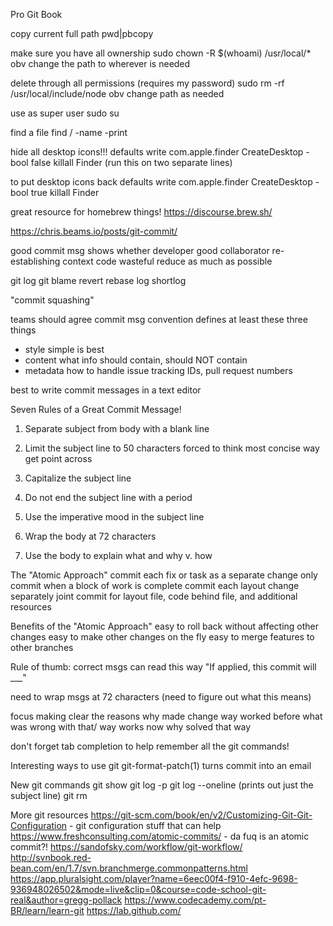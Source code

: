 Pro Git Book

copy current full path
pwd|pbcopy

make sure you have all ownership
sudo chown -R $(whoami) /usr/local/*
  obv change the path to wherever is needed

delete through all permissions (requires my password)
sudo rm -rf /usr/local/include/node
  obv change path as needed

use as super user
sudo su

find a file
find / -name <the name here> -print

hide all desktop icons!!!
defaults write com.apple.finder CreateDesktop -bool false
killall Finder
(run this on two separate lines)

to put desktop icons back
defaults write com.apple.finder CreateDesktop -bool true
killall Finder

great resource for homebrew things!
https://discourse.brew.sh/

https://chris.beams.io/posts/git-commit/

good commit msg shows whether developer good collaborator
  re-establishing context code wasteful
  reduce as much as possible

git log
  git blame
  revert
  rebase
  log
  shortlog

"commit squashing"

teams should agree commit msg convention defines at least these three things
  * style
    simple is best
  * content
    what info should contain, should NOT contain
  * metadata
    how to handle issue tracking IDs, pull request numbers

best to write commit messages in a text editor

Seven Rules of a Great Commit Message!

1. Separate subject from body with a blank line

2. Limit the subject line to 50 characters
forced to think most concise way get point across

3. Capitalize the subject line

4. Do not end the subject line with a period

5. Use the imperative mood in the subject line

6. Wrap the body at 72 characters

7. Use the body to explain what and why v. how


The "Atomic Approach"
commit each fix or task as a separate change
only commit when a block of work is complete
commit each layout change separately
joint commit for layout file, code behind file, and additional resources

Benefits of the "Atomic Approach"
easy to roll back without affecting other changes
easy to make other changes on the fly
easy to merge features to other branches

Rule of thumb: correct msgs can read this way
"If applied, this commit will ___"

need to wrap msgs at 72 characters
  (need to figure out what this means)

focus making clear the reasons why made change
  way worked before
    what was wrong with that/
  way works now
  why solved that way

don't forget tab completion to help remember all the git commands!

Interesting ways to use git
git-format-patch(1) turns commit into an email


New git commands
git show
git log -p
git log --oneline (prints out just the subject line)
git rm



More git resources
https://git-scm.com/book/en/v2/Customizing-Git-Git-Configuration - git configuration stuff that can help
https://www.freshconsulting.com/atomic-commits/ - da fuq is an atomic commit?!
https://sandofsky.com/workflow/git-workflow/
http://svnbook.red-bean.com/en/1.7/svn.branchmerge.commonpatterns.html
https://app.pluralsight.com/player?name=6eec00f4-f910-4efc-9698-936948026502&mode=live&clip=0&course=code-school-git-real&author=gregg-pollack
https://www.codecademy.com/pt-BR/learn/learn-git
https://lab.github.com/
